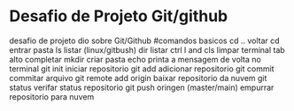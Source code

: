 # Desafio de Projeto Git/github
desafio de projeto dio sobre Git/Github
#comandos basicos
cd ..                   voltar
cd                      entrar pasta
ls                      listar (linux/gitbush) 
dir                     listar 
ctrl l  and cls         limpar terminal
tab                     alto completar
mkdir                   criar pasta
echo                    printa a mensagem de volta no terminal 
git init                iniciar repositorio
git add                 adicionar repositorio
git commit              commitar arquivo
git remote add origin   baixar repositorio da nuvem
git status              verifar status repositorio
git push oringen (master/main) empurrar repositorio para nuvem  